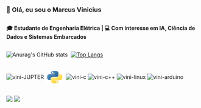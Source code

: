### 👋 Olá, eu sou o Marcus Vinicius

##

#### 🎓 Estudante de Engenharia Elétrica | 💻 Com interesse em IA, Ciência de Dados e Sistemas Embarcados


##

![Anurag's GitHub stats](https://github-readme-stats.vercel.app/api?username=marcus-valmeida&show_icons=true&theme=github_dark&hide_border=true) &nbsp;[![Top Langs](https://github-readme-stats.vercel.app/api/top-langs/?username=marcus-valmeida&layout=compact&langs_count=5&theme=github_dark&hide_border=true)](https://github.com/marcus-valmeida/github-readme-stats)

<div style="display: inline_block"><br>
  <img align="center" alt="vini-JUPTER" height="40" width="50" src="https://cdn.jsdelivr.net/gh/devicons/devicon@latest/icons/jupyter/jupyter-original-wordmark.svg">
  <img align="center" alt="vini-PYTHON" height="40" width="50" src="https://raw.githubusercontent.com/devicons/devicon/master/icons/python/python-original.svg">
  <img align="center" alt="vini-c" height="40" width="50" src="https://cdn.jsdelivr.net/gh/devicons/devicon@latest/icons/c/c-original.svg">
  <img align="center" alt="vini-c++" height="40" width="50" src="https://cdn.jsdelivr.net/gh/devicons/devicon@latest/icons/cplusplus/cplusplus-original.svg">
  <img align="center" alt="vini-linux" height="40" width="50" src="https://cdn.jsdelivr.net/gh/devicons/devicon@latest/icons/linux/linux-original.svg">
  <img align="center" alt="vini-arduino" height="40" width="50" src="https://cdn.jsdelivr.net/gh/devicons/devicon@latest/icons/arduino/arduino-original-wordmark.svg">
  
</div>

##

<div>
  <a href="www.linkedin.com/in/marcus-v-almeida" target="_blank"><img src="https://img.shields.io/badge/LinkedIn-0077B5?style=for-the-badge&logo=linkedin&logoColor=white" target="_blank"></a>
  <a href="mailto:marcusvinicius23415@gmail.com" target="_blank"><img src="https://img.shields.io/badge/Gmail-D14836?style=for-the-badge&logo=gmail&logoColor=white" target="_blank"></a>
</div>

